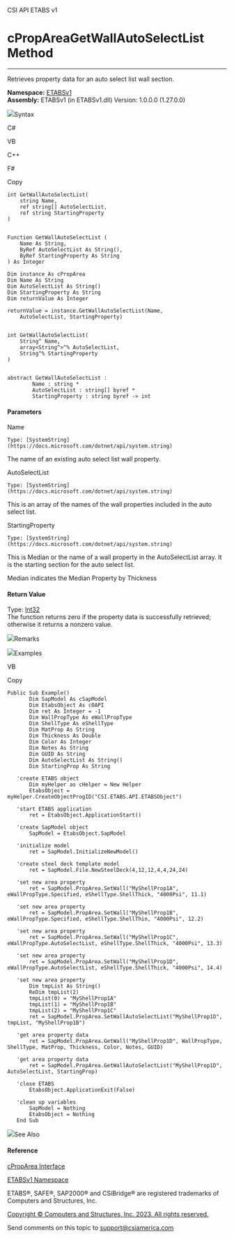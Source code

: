 ﻿

CSI API ETABS v1

# cPropAreaGetWallAutoSelectList Method  
  
---  
  
Retrieves property data for an auto select list wall section.

**Namespace:** [ETABSv1](2780f1b8-2033-5289-2298-1cdb2a7508d9.htm)  
**Assembly:** ETABSv1 (in ETABSv1.dll) Version: 1.0.0.0 (1.27.0.0)

![](../icons/SectionExpanded.png)Syntax

C#

VB

C++

F#

Copy

    
    
    int GetWallAutoSelectList(
    	string Name,
    	ref string[] AutoSelectList,
    	ref string StartingProperty
    )
    
    
    Function GetWallAutoSelectList ( 
    	Name As String,
    	ByRef AutoSelectList As String(),
    	ByRef StartingProperty As String
    ) As Integer
    
    Dim instance As cPropArea
    Dim Name As String
    Dim AutoSelectList As String()
    Dim StartingProperty As String
    Dim returnValue As Integer
    
    returnValue = instance.GetWallAutoSelectList(Name, 
    	AutoSelectList, StartingProperty)
    
    
    int GetWallAutoSelectList(
    	String^ Name, 
    	array<String^>^% AutoSelectList, 
    	String^% StartingProperty
    )
    
    
    abstract GetWallAutoSelectList : 
            Name : string * 
            AutoSelectList : string[] byref * 
            StartingProperty : string byref -> int 
    

#### Parameters

Name

    Type: [SystemString](https://docs.microsoft.com/dotnet/api/system.string)  
The name of an existing auto select list wall property.

AutoSelectList

    Type: [SystemString](https://docs.microsoft.com/dotnet/api/system.string)  
This is an array of the names of the wall properties included in the auto
select list.

StartingProperty

    Type: [SystemString](https://docs.microsoft.com/dotnet/api/system.string)  
This is Median or the name of a wall property in the AutoSelectList array. It
is the starting section for the auto select list.

Median indicates the Median Property by Thickness

#### Return Value

Type: [Int32](https://docs.microsoft.com/dotnet/api/system.int32)  
The function returns zero if the property data is successfully retrieved;
otherwise it returns a nonzero value.

![](../icons/SectionExpanded.png)Remarks

![](../icons/SectionExpanded.png)Examples

VB

Copy

    
    
    Public Sub Example()
           Dim SapModel As cSapModel
           Dim EtabsObject As cOAPI
           Dim ret As Integer = -1
           Dim WallPropType As eWallPropType
           Dim ShellType As eShellType
           Dim MatProp As String
           Dim Thickness As Double
           Dim Color As Integer
           Dim Notes As String
           Dim GUID As String
           Dim AutoSelectList As String()
           Dim StartingProp As String
    
       'create ETABS object
           Dim myHelper as cHelper = New Helper
           EtabsObject = myHelper.CreateObjectProgID("CSI.ETABS.API.ETABSObject")
    
       'start ETABS application
           ret = EtabsObject.ApplicationStart()
    
       'create SapModel object
           SapModel = EtabsObject.SapModel
    
       'initialize model
           ret = SapModel.InitializeNewModel()
    
       'create steel deck template model
           ret = SapModel.File.NewSteelDeck(4,12,12,4,4,24,24)
    
       'set new area property
           ret = SapModel.PropArea.SetWall("MyShellProp1A", eWallPropType.Specified, eShellType.ShellThick, "4000Psi", 11.1)
    
       'set new area property
           ret = SapModel.PropArea.SetWall("MyShellProp1B", eWallPropType.Specified, eShellType.ShellThin, "4000Psi", 12.2)
    
       'set new area property
           ret = SapModel.PropArea.SetWall("MyShellProp1C", eWallPropType.AutoSelectList, eShellType.ShellThick, "4000Psi", 13.3)
    
       'set new area property
           ret = SapModel.PropArea.SetWall("MyShellProp1D", eWallPropType.AutoSelectList, eShellType.ShellThick, "4000Psi", 14.4)
    
       'set new area property
           Dim tmpList As String()
           ReDim tmpList(2)
           tmpList(0) = "MyShellProp1A"
           tmpList(1) = "MyShellProp1B"
           tmpList(2) = "MyShellProp1C"
           ret = SapModel.PropArea.SetWallAutoSelectList("MyShellProp1D", tmpList, "MyShellProp1B")
    
       'get area property data
           ret = SapModel.PropArea.GetWall("MyShellProp1D", WallPropType, ShellType, MatProp, Thickness, Color, Notes, GUID)
    
       'get area property data
           ret = SapModel.PropArea.GetWallAutoSelectList("MyShellProp1D", AutoSelectList, StartingProp)
    
       'close ETABS
           EtabsObject.ApplicationExit(False)
    
       'clean up variables
           SapModel = Nothing
           EtabsObject = Nothing
       End Sub

![](../icons/SectionExpanded.png)See Also

#### Reference

[cPropArea Interface](05202e19-1948-3d93-0a27-426378bde769.htm)

[ETABSv1 Namespace](2780f1b8-2033-5289-2298-1cdb2a7508d9.htm)

ETABS®, SAFE®, SAP2000® and CSiBridge® are registered trademarks of Computers
and Structures, Inc.  

[Copyright © Computers and Structures, Inc. 2023. All rights
reserved.](http://www.csiamerica.com)

Send comments on this topic to
[support@csiamerica.com](mailto:support%40csiamerica.com?Subject=CSI%20API%20ETABS%20v1)

